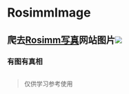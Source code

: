 # RosimmImage

## 爬去[Rosimm写真](http://www.rosimm8.com/)网站图片[![](色色色)]()

### 有图有真相
[![]()]()

> 仅供学习参考使用